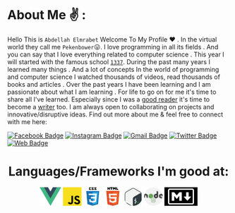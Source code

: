# About Me ✌️ :

Hello This is `Abdellah Elmrabet` Welcome To My Profile ❤️ . 
In the virtual world they call me `Pekenbower`😛. 
I love programming in all its fields .
And you can say that I love everything related to computer science .
This year I will started with the famous school [`1337`](https://1337.ma/fr/). 
During the past many years I learned many things . And a lot of concepts In the world of programming and computer science
I watched thousands of videos, read thousands of books and articles . 
Over the past years I have been learning and I am passionate about what I am learning .
For life to go on for me it's time to share all I've learned. Especially since I was a [good reader](https://www.goodreads.com/elmrabetabdellah) it's time to become a [writer](https://www.abdellahelmrabet.com) too. I am always open to collaborating on projects and innovative/disruptive ideas. Find out more about me & feel free to connect with me here:

[![Facebook Badge](https://img.shields.io/badge/-Abdellah%20Elmrabet-informational?style=flat-square&logo=facebook&logoColor=white&link=https://www.facebook.com/Elmrabet0)](https://www.facebook.com/Elmrabet0/)
[![Instagram Badge](https://img.shields.io/badge/-Peken_Bower-purple?style=flat-square&logo=instagram&logoColor=white&link=https://instagram.com/Peken_Bower/)](https://instagram.com/Peken_Bower)
[![Gmail Badge](https://img.shields.io/badge/-mail@abdellahelmrabet.com-c14438?style=flat-square&logo=Gmail&logoColor=white&link=mailto:mail@abdellahelmrabet.com)](mailto:mail@abdellahelmrabet.com)
[![Twitter Badge](https://img.shields.io/badge/-Elmrabet_Abde-blue?style=flat-square&logo=Twitter&logoColor=white&link=https://twitter.com/Elmrabet_Abde)](https://twitter.com/Elmrabet_Abde)
[![Web Badge](https://img.shields.io/badge/-www.abdellahelmrabet.com-important?style=flat-square&logo=appveyor&logoColor=white&link=https://www.abdellahelrmabet.com)](https://abdellahelmrabet.com)

<h1 align="center"> Languages/Frameworks I'm good at: </h1>
<p align="center">
  <code><a href="https://vuejs.org/"><img alt="Vue" title="Vue" src="./assets/vue.png" height="42"></a></code>
  <code><a href="https://www.javascript.com/"><img alt="JavaScript" title="JavaScript" src="./assets/js.png" height="42"></a></code>
  <code><a href="https://www.w3.org/Style/CSS/Overview.en.html"><img alt="CSS 3" title="CSS 3" src="./assets/css.png" height="42"></a></code>
  <code><a href="https://developer.mozilla.org/fr/docs/Web/HTML"><img alt="HTML 5" title="HTML 5" src="./assets/html.png" height="42"></a></code>
  <code><a href="https://www.gnu.org/software/bash"><img alt="Bash" title="Bash" src="./assets/gnu-bash.png" height="42"></a></code>
  <code><a href="https://nodejs.org/en/"><img alt="Nodejs" title="Nodejs" src="./assets/nodejs.png" height="42"></a></code>
  <code><a href="https://daringfireball.net/projects/markdown"><img alt="Markdown" title="Markdown" src="./assets/markdown.png" height="42"></a></code>
</p>
<br>
